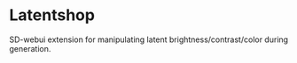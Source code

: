 # Latentshop
SD-webui extension for manipulating latent brightness/contrast/color during generation.
